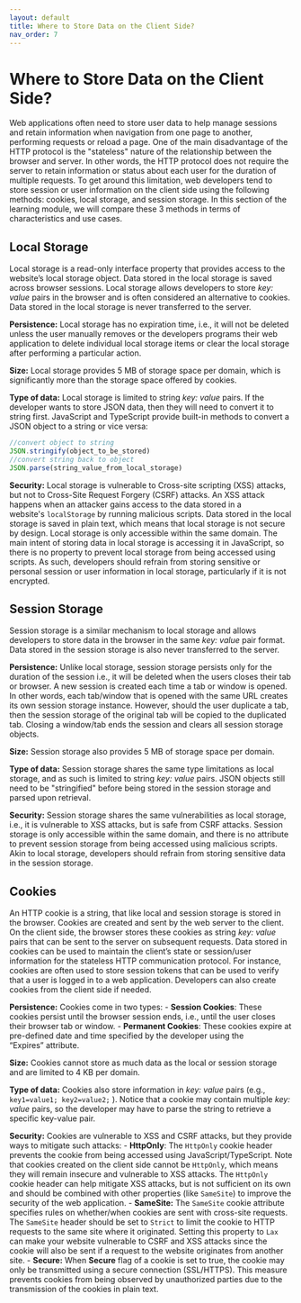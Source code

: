 ```yaml
---
layout: default
title: Where to Store Data on the Client Side?
nav_order: 7
---
```


# Where to Store Data on the Client Side?

Web applications often need to store user data to help manage sessions and retain information when navigation from one page to another, performing requests or reload a page. One of the main disadvantage of the HTTP protocol is the "stateless" nature of the relationship between the browser and server. In other words, the HTTP protocol does not require the server to retain information or status about each user for the duration of multiple requests. To get around this limitation, web developers tend to store session or user information on the client side using the following methods: cookies, local storage, and session storage. In this section of the learning module, we will compare these 3 methods in terms of characteristics and use cases.

## Local Storage

Local storage is a read-only interface property that provides access to the website’s local storage object. Data stored in the local storage is saved across browser sessions. Local storage allows developers to store *key: value* pairs in the browser and is often considered an alternative to cookies. Data stored in the local storage is never transferred to the server.

**Persistence:** Local storage has no expiration time, i.e., it will not be deleted unless the user manually removes or the developers programs their web application to delete individual local storage items or clear the local storage after performing a particular action.

**Size:** Local storage provides 5 MB of storage space per domain, which is significantly more than the storage space offered by cookies.

**Type of data:** Local storage is limited to string *key: value* pairs. If the developer wants to store JSON data, then they will need to convert it to string first. JavaScript and TypeScript provide built-in methods to convert a JSON object to a string or vice versa:

```ts
//convert object to string
JSON.stringify(object_to_be_stored)    
//convert string back to object 
JSON.parse(string_value_from_local_storage)
```

**Security:** Local storage is vulnerable to Cross-site scripting (XSS) attacks, but not to Cross-Site Request Forgery (CSRF) attacks. An XSS attack happens when an attacker gains access to the data stored in a website's `localStorage` by running malicious scripts. Data stored in the local storage is saved in plain text, which means that local storage is not secure by design. Local storage is only accessible within the same domain. The main intent of storing data in local storage is accessing it in JavaScript, so there is no property to prevent local storage from being accessed using scripts. As such, developers should refrain from storing sensitive or personal session or user information in local storage, particularly if it is not encrypted.
## Session Storage

Session storage is a similar mechanism to local storage and allows developers to store data in the browser in the same *key: value* pair format. Data stored in the session storage is also never transferred to the server. 

**Persistence:** Unlike local storage, session storage persists only for the duration of the session i.e., it will  be deleted when the users closes their tab or browser. A new session is created each time a tab or window is opened. In other words, each tab/window that is opened with the same URL creates its own session storage instance. However, should the user duplicate a tab, then the session storage of the original tab will be copied to the duplicated tab. Closing a window/tab ends the session and clears all session storage objects.

**Size:** Session storage also provides 5 MB of storage space per domain. 

**Type of data:** Session storage shares the same type limitations as local storage, and as such is limited to string *key: value* pairs. JSON objects still need to be "stringified" before being stored in the session storage and parsed upon retrieval.

**Security:** Session storage shares the same vulnerabilities as local storage, i.e., it is vulnerable to XSS attacks, but is safe from CSRF attacks. Session storage is only accessible within the same domain, and there is no attribute to prevent session storage from being accessed using malicious scripts. Akin to local storage, developers should refrain from storing sensitive data in the session storage.
## Cookies

An HTTP cookie is a string, that like local and session storage is stored in the browser. Cookies are created and sent by the web server to the client. On the client side, the browser stores these cookies as string *key: value* pairs that can be sent to the server on subsequent requests. Data stored in cookies can be used to maintain the client’s state or session/user information for the stateless HTTP communication protocol. For instance, cookies are often used to store session tokens that can be used to verify that a user is logged in to a web application. Developers can also create cookies from the client side if needed.

**Persistence:** Cookies come in two types:
	- **Session Cookies**: These cookies persist until the browser session ends, i.e., until the user closes their browser tab or window.
	- **Permanent Cookies**: These cookies expire at pre-defined date and time specified by the developer using the “Expires” attribute.

**Size:** Cookies cannot store as much data as the local or session storage and are limited to 4 KB per domain.

**Type of data:** Cookies also store information in *key: value* pairs (e.g., `key1=value1; key2=value2;` ). Notice that a cookie may contain multiple *key: value* pairs, so the developer may have to parse the string to retrieve a specific key-value pair.

**Security:** Cookies are vulnerable to XSS and CSRF attacks, but they provide ways to mitigate such attacks:
	- **HttpOnly**: The `HttpOnly` cookie header prevents the cookie from being accessed using JavaScript/TypeScript. Note that cookies created on the client side cannot be `HttpOnly`, which means they will remain insecure and vulnerable to XSS attacks. The `HttpOnly` cookie header can help mitigate XSS attacks, but is not sufficient on its own and should be combined with other properties (like `SameSite`) to improve the security of the web application.
	- **SameSite:** The `SameSite` cookie attribute specifies rules on whether/when cookies are sent with cross-site requests. The `SameSite` header should be set to `Strict` to limit the cookie to HTTP requests to the same site where it originated. Setting this property to `Lax` can make your website vulnerable to CSRF and XSS attacks since the cookie will also be sent if a request to the website originates from another site.
	- **Secure:** When **Secure** flag of a cookie is set to true, the cookie may only be transmitted using a secure connection (SSL/HTTPS). This measure prevents cookies from being observed by unauthorized parties due to the transmission of the cookies in plain text.
